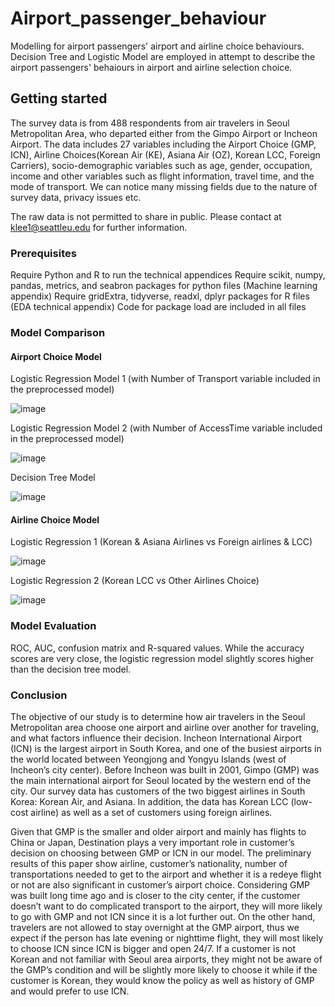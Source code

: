 # Airport_passenger_behaviour
Modelling for airport passengers' airport and airline choice behaviours. Decision Tree and Logistic Model are employed in attempt to describe the airport passengers' behaiours in airport and airline selection choice.

## Getting started

The survey data is from 488 respondents from air travelers in Seoul Metropolitan Area, who departed either from the Gimpo Airport or Incheon Airport. The data includes 27 variables including the Airport Choice (GMP, ICN), Airline Choices(Korean Air (KE), Asiana Air (OZ), Korean LCC, Foreign Carriers), socio-demographic variables such as age, gender, occupation, income and other variables such as flight information, travel time, and the mode of transport. We can notice many missing fields due to the nature of survey data, privacy issues etc. 

The raw data is not permitted to share in public. Please contact at klee1@seattleu.edu for further information.

### Prerequisites

Require Python and R to run the technical appendices
Require scikit, numpy, pandas, metrics, and seabron packages for python files (Machine learning appendix)
Require gridExtra, tidyverse, readxl, dplyr packages for R files (EDA technical appendix)
Code for package load are included in all files 



### Model Comparison

#### Airport Choice Model

Logistic Regression Model 1 (with Number of Transport variable included in the preprocessed model)

![image](https://user-images.githubusercontent.com/55430338/77512343-13ece800-6e30-11ea-87cf-749d61a1176a.png)


Logistic Regression Model 2 (with Number of AccessTime variable included in the preprocessed model)

![image](https://user-images.githubusercontent.com/55430338/77512348-18b19c00-6e30-11ea-9d47-7e1881c790f7.png)


Decision Tree Model 

![image](https://user-images.githubusercontent.com/55430338/77512356-1ea77d00-6e30-11ea-9649-1eaf2b691417.png)



#### Airline Choice Model


Logistic Regression 1 (Korean & Asiana Airlines vs Foreign airlines & LCC)

![image](https://user-images.githubusercontent.com/55430338/77512407-38e15b00-6e30-11ea-8860-a665bca8465b.png)

Logistic Regression 2 (Korean LCC vs Other Airlines Choice)

![image](https://user-images.githubusercontent.com/55430338/77512422-40086900-6e30-11ea-84ce-c6bf086bd4f1.png)


### Model Evaluation

ROC, AUC, confusion matrix and R-squared values.
While the accuracy scores are very close, the logistic regression model slightly scores higher than the decision tree model.

### Conclusion

The objective of our study is to determine how air travelers in the Seoul Metropolitan area choose one airport and airline over another for traveling, and what factors influence their decision. Incheon International Airport (ICN) is the largest airport in South Korea, and one of the busiest airports in the world located between Yeongjong and Yongyu Islands (west of Incheon’s city center). Before Incheon was built in 2001, Gimpo (GMP) was the main international airport for Seoul located by the western end of the city. Our survey data has customers of the two biggest airlines in South Korea: Korean Air, and Asiana. In addition, the data has Korean LCC (low-cost airline) as well as a set of customers using foreign airlines. 

Given that GMP is the smaller and older airport and mainly has flights to China or Japan, Destination plays a very important role in customer’s decision on choosing between GMP or ICN in our model. The preliminary results of this paper show airline, customer’s nationality, number of transportations needed to get to the airport and whether it is a redeye flight or not are also significant in customer’s airport choice. Considering GMP was built long time ago and is closer to the city center, if the customer doesn’t want to do complicated transport to the airport, they will more likely to go with GMP and not ICN since it is a lot further out. On the other hand, travelers are not allowed to stay overnight at the GMP airport, thus we expect if the person has late evening or nighttime flight, they will most likely to choose ICN since ICN is bigger and open 24/7. If a customer is not Korean and not familiar with Seoul area airports, they might not be aware of the GMP’s condition and will be slightly more likely to choose it while if the customer is Korean, they would know the policy as well as history of GMP and would prefer to use ICN. 






